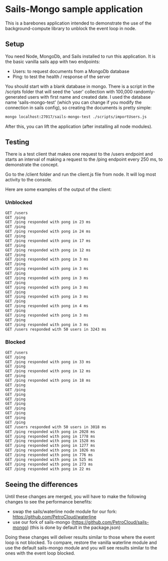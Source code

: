 # Sails-Mongo sample application

This is a barebones application intended to demonstrate the use of the background-compute library to unblock the event loop in node.

## Setup

You need Node, MongoDb, and Sails installed to run this application. It is the basic vanilla sails app with two endpoints:

 * Users: to request documents from a MongoDb database
 * Ping: to test the health / response of the server
 
You should start with a blank database in mongo. There is a script in the /scripts folder that will seed the 'user'  collection with 100,000 randomly-generated users with first name and created date. I used the database name 'sails-mongo-test' (which you can change if you modify the connection in sails config), so creating the documents is pretty simple:

```bash
mongo localhost:27017/sails-mongo-test ./scripts/importUsers.js
```

After this, you can lift the application (after installing all node modules).

## Testing

There is a test client that makes one request to the /users endpoint and starts an interval of making a request to the /ping endpoint every 250 ms, to demonstrate the concept. 

Go to the /client folder and run the client.js file from node. It will log most activity to the console.

Here are some examples of the output of the client:

### Unblocked
```bash
GET /users
GET /ping
GET /ping responded with pong in 23 ms
GET /ping
GET /ping responded with pong in 24 ms
GET /ping
GET /ping responded with pong in 17 ms
GET /ping
GET /ping responded with pong in 12 ms
GET /ping
GET /ping responded with pong in 3 ms
GET /ping
GET /ping responded with pong in 3 ms
GET /ping
GET /ping responded with pong in 3 ms
GET /ping
GET /ping responded with pong in 3 ms
GET /ping
GET /ping responded with pong in 3 ms
GET /ping
GET /ping responded with pong in 4 ms
GET /ping
GET /ping responded with pong in 3 ms
GET /ping
GET /ping responded with pong in 3 ms
GET /users responded with 50 users in 3243 ms
```

### Blocked
```bash
GET /users
GET /ping
GET /ping responded with pong in 33 ms
GET /ping
GET /ping responded with pong in 12 ms
GET /ping
GET /ping responded with pong in 18 ms
GET /ping
GET /ping
GET /ping
GET /ping
GET /ping
GET /ping
GET /ping
GET /ping
GET /ping
GET /users responded with 50 users in 3018 ms
GET /ping responded with pong in 2028 ms
GET /ping responded with pong in 1778 ms
GET /ping responded with pong in 1528 ms
GET /ping responded with pong in 1277 ms
GET /ping responded with pong in 1026 ms
GET /ping responded with pong in 776 ms
GET /ping responded with pong in 525 ms
GET /ping responded with pong in 273 ms
GET /ping responded with pong in 22 ms
```

## Seeing the differences

Until these changes are merged, you will have to make the following changes to see the performance benefits:
* swap the sails/waterline node module for our fork: https://github.com/PetroCloud/waterline
* use our fork of sails-mongo (https://github.com/PetroCloud/sails-mongo) (this is done by default in the package.json)

Doing these changes will deliver results similar to those where the event loop is not blocked. To compare, restore the vanilla waterline module and use the default sails-mongo module and you will see results similar to the ones with the event loop blocked.
